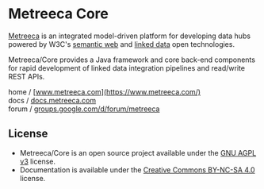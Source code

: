 
# Metreeca Core

[Metreeca](https://www.metreeca.com/) is an integrated model-driven platform for developing data hubs powered by W3C's [semantic web](https://www.w3.org/standards/semanticweb/) and [linked data](https://www.w3.org/standards/semanticweb/data) open technologies.

Metreeca/Core provides a Java framework and core back-end components for rapid development of linked data integration pipelines and read/write REST APIs.

home / [www.metreeca.com](https://www.metreeca.com/)  
docs / [docs.metreeca.com](https://docs.metreeca.com/)  
forum / [groups.google.com/d/forum/metreeca](https://groups.google.com/d/forum/metreeca)

## License

- Metreeca/Core is an open source project available under the [GNU AGPL v3](http://www.gnu.org/licenses/agpl-3.0.html) license.
- Documentation is available under the [Creative Commons BY-NC-SA 4.0](https://creativecommons.org/licenses/by-nc-sa/4.0/) license.
